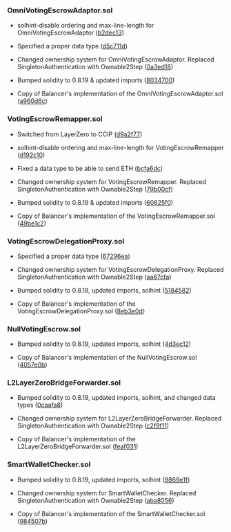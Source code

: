 ### OmniVotingEscrowAdaptor.sol
- solhint-disable ordering and max-line-length for OmniVotingEscrowAdaptor ([b2dec13](https://github.com/silo-finance/silo-contracts-v2/pull/54/commits/b2dec138851df0e2f41249f3544cde890048ecab))

- Specified a proper data type ([d5c711d](https://github.com/silo-finance/silo-contracts-v2/pull/54/commits/d5c711d2966cacd50d89460f9f654ef51e880401))

- Changed ownership system for OmniVotingEscrowAdaptor. Replaced SingletonAuthentication with Ownable2Step ([0a3ed18](https://github.com/silo-finance/silo-contracts-v2/pull/54/commits/0a3ed182f235e1ee6ac54a37bf1ff620d9550431))

- Bumped solidity to 0.8.19 & updated imports ([8034700](https://github.com/silo-finance/silo-contracts-v2/pull/54/commits/80347008417dfc606ac8a8b515c16cc1db7dd334))

- Copy of Balancer's implementation of the OmniVotingEscrowAdaptor.sol ([a960d6c](https://github.com/silo-finance/silo-contracts-v2/pull/54/commits/a960d6c37bd9b770cceff66a02461d676e7c7d1a))

### VotingEscrowRemapper.sol
- Switched from LayerZero to CCIP ([d9a2f77](https://github.com/silo-finance/silo-contracts-v2/pull/134/commits/d9a2f77f1ffd068ad58da9a86055dfd9e3c942e7))

- solhint-disable ordering and max-line-length for VotingEscrowRemapper ([d192c10](https://github.com/silo-finance/silo-contracts-v2/pull/54/commits/d192c100ff85cebd4c36c809e4e8dd01fd4627c3))

- Fixed a data type to be able to send ETH ([bcfa6dc](https://github.com/silo-finance/silo-contracts-v2/pull/54/commits/bcfa6dc577407facef2973c55695b07c77fb822e))

- Changed ownership system for VotingEscrowRemapper. Replaced SingletonAuthentication with Ownable2Step ([79b00cf](https://github.com/silo-finance/silo-contracts-v2/pull/54/commits/79b00cfe7c1f7e3150756531f1e6f014de756b0c))

- Bumped solidity to 0.8.19 & updated imports ([60825f0](https://github.com/silo-finance/silo-contracts-v2/pull/54/commits/60825f0afe2fa6aab63b5a3e9f096603f988a7c7))

- Copy of Balancer's implementation of the VotingEscrowRemapper.sol ([49be1c2](https://github.com/silo-finance/silo-contracts-v2/pull/54/commits/49be1c2ec7d84179df413d3a8691a1bcd474b848))

### VotingEscrowDelegationProxy.sol
- Specified a proper data type ([67296ea](https://github.com/silo-finance/silo-contracts-v2/pull/59/commits/67296ea0c9cb7c8b0d0176cf9d6e352d905222df))

- Changed ownership system for VotingEscrowDelegationProxy. Replaced SingletonAuthentication with Ownable2Step ([aa87cfa](https://github.com/silo-finance/silo-contracts-v2/pull/59/commits/aa87cfa56a677addfcd813253e7ed13a0731181e))

- Bumped solidity to 0.8.19, updated imports, solhint ([5184582](https://github.com/silo-finance/silo-contracts-v2/pull/59/commits/518458251f92b4fb1b209d85221d33a1c133743b))

- Copy of Balancer's implementation of the VotingEscrowDelegationProxy.sol ([8eb3e0d](https://github.com/silo-finance/silo-contracts-v2/pull/59/commits/8eb3e0d5230eb0dcf1dec50cdaf571f44015a289))

### NullVotingEscrow.sol
- Bumped solidity to 0.8.19, updated imports, solhint ([4d3ec12](https://github.com/silo-finance/silo-contracts-v2/pull/59/commits/4d3ec12208d1976fc5617b072c1bb7d38ddd4c77))

- Copy of Balancer's implementation of the NullVotingEscrow.sol ([4057e0b](https://github.com/silo-finance/silo-contracts-v2/pull/59/commits/4057e0b992046e47f3b118b0625c57387155fa69))

### L2LayerZeroBridgeForwarder.sol
- Bumped solidity to 0.8.19, updated imports, solhint, and changed data types ([0caafa8](https://github.com/silo-finance/silo-contracts-v2/pull/61/commits/0caafa85b6316b84e879ed2127f756bd7ba6a516))

- Changed ownership system for L2LayerZeroBridgeForwarder. Replaced SingletonAuthentication with Ownable2Step ([c2f9f11](https://github.com/silo-finance/silo-contracts-v2/pull/61/commits/c2f9f11392b88904bf353be66effb8e4ce5f920f))

- Copy of Balancer's implementation of the L2LayerZeroBridgeForwarder.sol ([feaf031](https://github.com/silo-finance/silo-contracts-v2/pull/61/commits/feaf031e7733f9a3cb1d077a55935ee419044254))

### SmartWalletChecker.sol
- Bumped solidity to 0.8.19, updated imports, solhint ([9869e1f](https://github.com/silo-finance/silo-contracts-v2/pull/139/commits/9869e1f41c4338b0062429e9781a9cb7c6a91bbc))

- Changed ownership system for SmartWalletChecker. Replaced SingletonAuthentication with Ownable2Step ([aba8056](https://github.com/silo-finance/silo-contracts-v2/pull/139/commits/aba80567a66c341a28438a3d857311bc5e5f5a65))

- Copy of Balancer's implementation of the SmartWalletChecker.sol ([984507b](https://github.com/silo-finance/silo-contracts-v2/pull/139/commits/984507b1a541e1a1683e3b540b3d2a78a8da1046))
